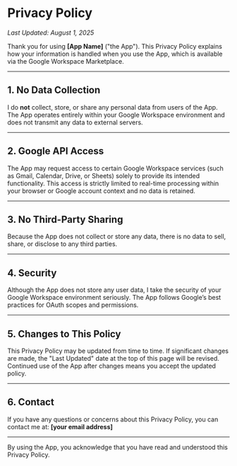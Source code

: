 
# Privacy Policy

_Last Updated: August 1, 2025_

Thank you for using **[App Name]** ("the App"). This Privacy Policy explains how your information is handled when you use the App, which is available via the Google Workspace Marketplace.

---

## 1. No Data Collection

I do **not** collect, store, or share any personal data from users of the App. The App operates entirely within your Google Workspace environment and does not transmit any data to external servers.

---

## 2. Google API Access

The App may request access to certain Google Workspace services (such as Gmail, Calendar, Drive, or Sheets) solely to provide its intended functionality. This access is strictly limited to real-time processing within your browser or Google account context and no data is retained.

---

## 3. No Third-Party Sharing

Because the App does not collect or store any data, there is no data to sell, share, or disclose to any third parties.

---

## 4. Security

Although the App does not store any user data, I take the security of your Google Workspace environment seriously. The App follows Google’s best practices for OAuth scopes and permissions.

---

## 5. Changes to This Policy

This Privacy Policy may be updated from time to time. If significant changes are made, the "Last Updated" date at the top of this page will be revised. Continued use of the App after changes means you accept the updated policy.

---

## 6. Contact

If you have any questions or concerns about this Privacy Policy, you can contact me at: **[your email address]**

---

By using the App, you acknowledge that you have read and understood this Privacy Policy.
